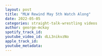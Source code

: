 ```yaml
---
layout: post
title: "MLW Rewind May 5th Watch Along"
date: 2022-05-05
categories: straight-talk-wrestling videos
author: george-mckay
spotify_track_id: 
youtube_video_id: dLL3nikvzNo
apple_track_id: 
youtube_metadata: 
---
```

